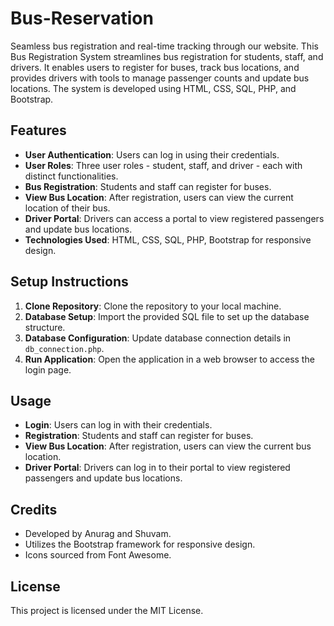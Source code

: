 # Bus-Reservation
Seamless bus registration and real-time tracking through our website.
This Bus Registration System streamlines bus registration for students, staff, and drivers. It enables users to register for buses, track bus locations, and provides drivers with tools to manage passenger counts and update bus locations. The system is developed using HTML, CSS, SQL, PHP, and Bootstrap.

## Features
- **User Authentication**: Users can log in using their credentials.
- **User Roles**: Three user roles - student, staff, and driver - each with distinct functionalities.
- **Bus Registration**: Students and staff can register for buses.
- **View Bus Location**: After registration, users can view the current location of their bus.
- **Driver Portal**: Drivers can access a portal to view registered passengers and update bus locations.
- **Technologies Used**: HTML, CSS, SQL, PHP, Bootstrap for responsive design.

## Setup Instructions
1. **Clone Repository**: Clone the repository to your local machine.
2. **Database Setup**: Import the provided SQL file to set up the database structure.
3. **Database Configuration**: Update database connection details in `db_connection.php`.
4. **Run Application**: Open the application in a web browser to access the login page.

## Usage
- **Login**: Users can log in with their credentials.
- **Registration**: Students and staff can register for buses.
- **View Bus Location**: After registration, users can view the current bus location.
- **Driver Portal**: Drivers can log in to their portal to view registered passengers and update bus locations.

## Credits
- Developed by Anurag and Shuvam.
- Utilizes the Bootstrap framework for responsive design.
- Icons sourced from Font Awesome.

## License
This project is licensed under the MIT License.
